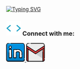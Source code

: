 [![Typing SVG](https://readme-typing-svg.herokuapp.com?font=Architects+Daughter&size=30&duration=4002&width=650&lines=Merhabalar;+Ben;+Alperen+Bugaz)](https://git.io/typing-svg)


</h1>
<h3> <img src="https://github.com/alperenbugaz/alperenbugaz/blob/master/icons/label.webp" width="40px"> Connect with me:</h3>

<a href="https://www.linkedin.com/in/alperenbugaz/">
  <img alt="Linkedin" width="50px" src="https://github.com/alperenbugaz/alperenbugaz/blob/master/icons/linkedin.png" />
</a>  

<a href="mailto:alperenbugaz@gmail.com?subject=[GitHub]%20🔥%20profile%20contact&body=Hello">
  <img alt="GMail" width="50px" src="https://github.com/alperenbugaz/alperenbugaz/blob/master/icons/gmail.png" />
</a>  
<br>
